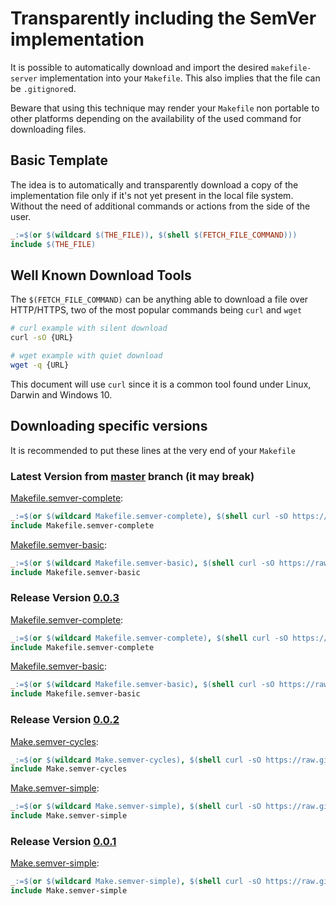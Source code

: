 # Transparently including the SemVer implementation

It is possible to automatically download and import the desired `makefile-server` implementation into your `Makefile`. This also implies that the file can be `.gitignore`d.

Beware that using this technique may render your `Makefile` non portable to other platforms depending on the availability of the used command for downloading files.

## Basic Template

The idea is to automatically and transparently download a copy of the implementation file only if it's not yet present in the local file system. Without the need of additional commands or actions from the side of the user.

```makefile
_:=$(or $(wildcard $(THE_FILE)), $(shell $(FETCH_FILE_COMMAND)))
include $(THE_FILE)
```

## Well Known Download Tools

The `$(FETCH_FILE_COMMAND)` can be anything able to download a file over HTTP/HTTPS, two of the most popular commands being `curl` and `wget`

```Bash
# curl example with silent download
curl -sO {URL}

# wget example with quiet download
wget -q {URL}
```

This document will use `curl` since it is a common tool found under Linux, Darwin and Windows 10.

## Downloading specific versions

It is recommended to put these lines at the very end of your `Makefile`

### Latest Version from [master](https://github.com/malcos/makefile-semver/tree/master) branch (it may break)

[Makefile.semver-complete](https://github.com/malcos/makefile-semver/blob/master/Makefile.semver-complete):

```Makefile
_:=$(or $(wildcard Makefile.semver-complete), $(shell curl -sO https://raw.githubusercontent.com/malcos/makefile-semver/master/Makefile.semver-complete))
include Makefile.semver-complete
```

[Makefile.semver-basic](https://github.com/malcos/makefile-semver/blob/master/Makefile.semver-basic):

```Makefile
_:=$(or $(wildcard Makefile.semver-basic), $(shell curl -sO https://raw.githubusercontent.com/malcos/makefile-semver/master/Makefile.semver-basic))
include Makefile.semver-basic
```

### Release Version [0.0.3](https://github.com/malcos/makefile-semver/tree/0.0.3)

[Makefile.semver-complete](https://github.com/malcos/makefile-semver/blob/0.0.3/Makefile.semver-complete):

```Makefile
_:=$(or $(wildcard Makefile.semver-complete), $(shell curl -sO https://raw.githubusercontent.com/malcos/makefile-semver/0.0.3/Makefile.semver-complete))
include Makefile.semver-complete
```

[Makefile.semver-basic](https://github.com/malcos/makefile-semver/blob/0.0.3/Makefile.semver-basic):

```Makefile
_:=$(or $(wildcard Makefile.semver-basic), $(shell curl -sO https://raw.githubusercontent.com/malcos/makefile-semver/0.0.3/Makefile.semver-basic))
include Makefile.semver-basic
```

### Release Version [0.0.2](https://github.com/malcos/makefile-semver/tree/0.0.2)

[Make.semver-cycles](https://github.com/malcos/makefile-semver/blob/0.0.2/Make.semver-cycles):

```Makefile
_:=$(or $(wildcard Make.semver-cycles), $(shell curl -sO https://raw.githubusercontent.com/malcos/makefile-semver/0.0.2/Make.semver-cycles))
include Make.semver-cycles
```

[Make.semver-simple](https://github.com/malcos/makefile-semver/blob/0.0.2/Make.semver-simple):

```Makefile
_:=$(or $(wildcard Make.semver-simple), $(shell curl -sO https://raw.githubusercontent.com/malcos/makefile-semver/0.0.2/Make.semver-simple))
include Make.semver-simple
```

### Release Version [0.0.1](https://github.com/malcos/makefile-semver/tree/0.0.1)

[Make.semver-simple](https://github.com/malcos/makefile-semver/blob/0.0.1/Make.semver-simple):

```Makefile
_:=$(or $(wildcard Make.semver-simple), $(shell curl -sO https://raw.githubusercontent.com/malcos/makefile-semver/0.0.1/Make.semver-simple))
include Make.semver-simple
```
